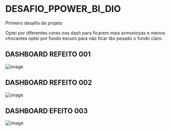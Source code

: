 # DESAFIO_PPOWER_BI_DIO
Primeiro desafio de projeto

Optei por diferentes cores nos dash para ficarem mais armoniozas e menos chocantes
optei por fundo escuro para não ficar tão pesado o fundo claro.

## DASHBOARD REFEITO 001

![image](https://github.com/user-attachments/assets/84dba35c-bafc-45a5-881c-808f1f637c46)

## DASHBOARD REFEITO 002

![image](https://github.com/user-attachments/assets/5ac98938-d1f9-4472-815c-0adac25f619f)

## DASHBOARD EFEITO 003

![image](https://github.com/user-attachments/assets/94567870-b243-4c8c-8bb6-b59259f0972b)

